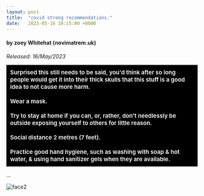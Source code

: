 ```yaml
---
layout: post
title:  "covid strong recommendations."
date:   2023-05-16 10:15:00 +0000
---
```

#### by zoey Whitehat (novimatrem.uk)
*Released: 16/May/2023*

<div style="background-color:black;">
<span style="color:white;"><article><span style="letter-spacing:-0px; padding:10px; font-size:15px; background-color:black; display:inline-block; font-weight:600;">Surprised this still needs to be said, you'd think after so long people would get it into their thick skulls that this stuff is a good idea to not cause more harm.
<br><br>
Wear a mask.
<br><br>
Try to stay at home if you can, or, rather, don't needlessly be 
outside exposing yourself to others for little reason.
<br><br>
Social distance 2 metres (7 feet).
<br><br>
Practice good hand hygiene, such as washing with soap & hot 
water, & using hand sanitizer gels when they are available.

</span>
</article>
</span>
</div>

...

![face2](https://gitlab.com/Novimatrem/blog/-/raw/master/face2.png)

